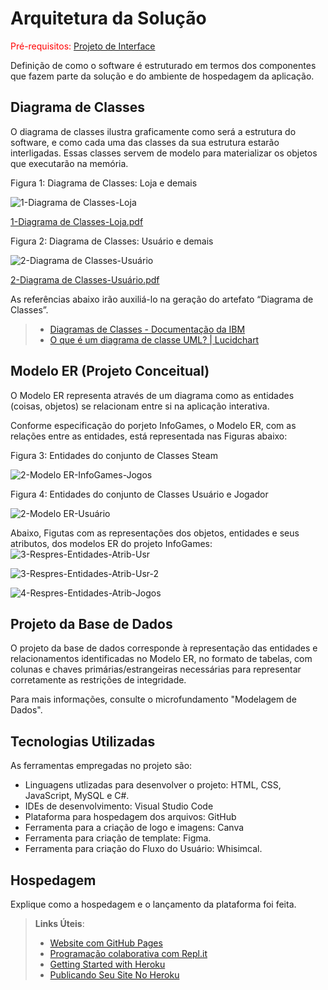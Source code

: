 # Arquitetura da Solução

<span style="color:red">Pré-requisitos: <a href="3-Projeto de Interface.md"> Projeto de Interface</a></span>

Definição de como o software é estruturado em termos dos componentes que fazem parte da solução e do ambiente de hospedagem da aplicação.

## Diagrama de Classes

O diagrama de classes ilustra graficamente como será a estrutura do software, e como cada uma das classes da sua estrutura estarão interligadas. Essas classes servem de modelo para materializar os objetos que executarão na memória.

Figura 1: Diagrama de Classes: Loja e demais

![1-Diagrama de Classes-Loja](https://github.com/ICEI-PUC-Minas-PMV-ADS/pmv-ads-2024-1-e2-proj-int-t6-infogames/assets/145228139/e1ac765c-a268-4929-9af6-a03b131e7ad1)

[1-Diagrama de Classes-Loja.pdf](https://github.com/ICEI-PUC-Minas-PMV-ADS/pmv-ads-2024-1-e2-proj-int-t6-infogames/files/14851904/1-Diagrama.de.Classes-Loja.pdf)

Figura 2: Diagrama de Classes: Usuário e demais

![2-Diagrama de Classes-Usuário](https://github.com/ICEI-PUC-Minas-PMV-ADS/pmv-ads-2024-1-e2-proj-int-t6-infogames/assets/145228139/05ece767-8461-4fc4-875e-b16320618bcf)

[2-Diagrama de Classes-Usuário.pdf](https://github.com/ICEI-PUC-Minas-PMV-ADS/pmv-ads-2024-1-e2-proj-int-t6-infogames/files/14851911/2-Diagrama.de.Classes-Usuario.pdf)

As referências abaixo irão auxiliá-lo na geração do artefato “Diagrama de Classes”.

> - [Diagramas de Classes - Documentação da IBM](https://www.ibm.com/docs/pt-br/rational-soft-arch/9.6.1?topic=diagrams-class)
> - [O que é um diagrama de classe UML? | Lucidchart](https://www.lucidchart.com/pages/pt/o-que-e-diagrama-de-classe-uml)

## Modelo ER (Projeto Conceitual)

O Modelo ER representa através de um diagrama como as entidades (coisas, objetos) se relacionam entre si na aplicação interativa.

Conforme especificação do porjeto InfoGames, o Modelo ER, com as relações entre as entidades, está representada nas Figuras abaixo:

Figura 3: Entidades do conjunto de Classes Steam

![2-Modelo ER-InfoGames-Jogos](https://github.com/ICEI-PUC-Minas-PMV-ADS/pmv-ads-2024-1-e2-proj-int-t6-infogames/assets/145228139/45ece1d9-57a9-4f7f-8f42-13e49e9e7450)

Figura 4: Entidades do conjunto de Classes Usuário e Jogador

![2-Modelo ER-Usuário](https://github.com/ICEI-PUC-Minas-PMV-ADS/pmv-ads-2024-1-e2-proj-int-t6-infogames/assets/145228139/3ce6648a-9d3b-45af-9e4d-3071061f9359)

Abaixo, Figutas com as representações dos objetos, entidades e seus atributos, dos modelos ER do projeto InfoGames:
![3-Respres-Entidades-Atrib-Usr](https://github.com/ICEI-PUC-Minas-PMV-ADS/pmv-ads-2024-1-e2-proj-int-t6-infogames/assets/145228139/e106b7d0-1326-42c9-9574-0326c4c37138)

![3-Respres-Entidades-Atrib-Usr-2](https://github.com/ICEI-PUC-Minas-PMV-ADS/pmv-ads-2024-1-e2-proj-int-t6-infogames/assets/145228139/67c6554e-0114-4ff2-a9dc-97eee7c19aee)

![4-Respres-Entidades-Atrib-Jogos](https://github.com/ICEI-PUC-Minas-PMV-ADS/pmv-ads-2024-1-e2-proj-int-t6-infogames/assets/145228139/1c8236b9-88cb-4ec0-b2a9-eae1dcab884f)

## Projeto da Base de Dados

O projeto da base de dados corresponde à representação das entidades e relacionamentos identificadas no Modelo ER, no formato de tabelas, com colunas e chaves primárias/estrangeiras necessárias para representar corretamente as restrições de integridade.
 
Para mais informações, consulte o microfundamento "Modelagem de Dados".

## Tecnologias Utilizadas

As ferramentas empregadas no projeto são:

* Linguagens utlizadas para desenvolver o projeto: HTML, CSS, JavaScript, MySQL e C#.
*	IDEs de desenvolvimento: Visual Studio Code
*	Plataforma para hospedagem dos arquivos: GitHub
*	Ferramenta para a criação de logo e imagens: Canva
*	Ferramenta para criação de template: Figma.
*	Ferramenta para criação do Fluxo do Usuário: Whisimcal.


## Hospedagem

Explique como a hospedagem e o lançamento da plataforma foi feita.

> **Links Úteis**:
>
> - [Website com GitHub Pages](https://pages.github.com/)
> - [Programação colaborativa com Repl.it](https://repl.it/)
> - [Getting Started with Heroku](https://devcenter.heroku.com/start)
> - [Publicando Seu Site No Heroku](http://pythonclub.com.br/publicando-seu-hello-world-no-heroku.html)
